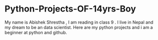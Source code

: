 # Python-Projects-OF-14yrs-Boy
My name is Abishek Shrestha , I am reading in class 9 . I live in Nepal and my dream to be an data scientist. Here are my python projects and i am a beginner at python and github.
